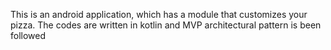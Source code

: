 This is an android application, which has a module that customizes your pizza. The codes are written in kotlin and MVP architectural pattern is been followed
